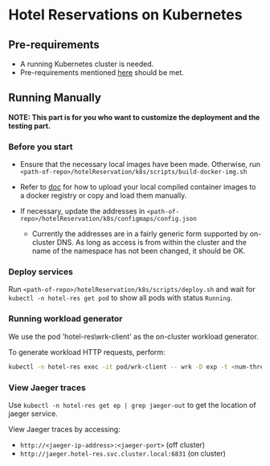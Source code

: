 # Hotel Reservations on Kubernetes

## Pre-requirements

- A running Kubernetes cluster is needed.
- Pre-requirements mentioned [here](https://github.com/intel-sandbox/DeathStarBenchPlusPlus/blob/master/hotelReservation/README.md) should be met.

## Running Manually

**NOTE: This part is for you who want to customize the deployment and the testing part.** 

### Before you start

- Ensure that the necessary local images have been made. Otherwise, run `<path-of-repo>/hotelReservation/k8s/scripts/build-docker-img.sh`

- Refer to [doc](https://github.com/intel-sandbox/DeathStarBenchPlusPlus/blob/master/socialNetwork/k8s/README.md) for
  how to upload your local compiled container images to a docker registry or copy and load them manually.

- If necessary, update the addresses in `<path-of-repo>/hotelReservation/k8s/configmaps/config.json`
  - Currently the addresses are in a fairly generic form supported by on-cluster DNS. As long as
    access is from within the cluster and the name of the namespace has not been changed, it should be OK.

### Deploy services

Run `<path-of-repo>/hotelReservation/k8s/scripts/deploy.sh`
and wait for `kubectl -n hotel-res get pod` to show all pods with status `Running`.

### Running workload generator

We use the pod 'hotel-res\wrk-client' as the on-cluster workload generator.

To generate workload HTTP requests, perform:

``` bash
kubectl -n hotel-res exec -it pod/wrk-client -- wrk -D exp -t <num-threads> -c <num-conns> -d <duration> -L -s ./wrk2_lua_scripts/mixed-workload_type_1.lua http://frontend.hotel-res.svc.cluster.local:5000 -R <reqs-per-sec>
```

### View Jaeger traces

Use `kubectl -n hotel-res get ep | grep jaeger-out` to get the location of jaeger service.

View Jaeger traces by accessing:
- `http://<jaeger-ip-address>:<jaeger-port>`  (off cluster)
- `http://jaeger.hotel-res.svc.cluster.local:6831`  (on cluster)
